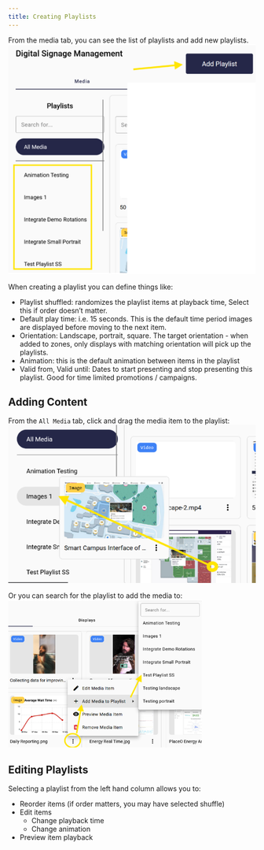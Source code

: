 ```yaml
---
title: Creating Playlists
---
```


From the media tab, you can see the list of playlists and add new playlists.
![alt text](image-5.png)

When creating a playlist you can define things like:
- Playlist shuffled: randomizes the playlist items at playback time, Select this if order doesn’t matter.
- Default play time: i.e. 15 seconds. This is the default time period images are displayed before moving to the next item.
- Orientation: Landscape, portrait, square. The target orientation - when added to zones, only displays with matching orientation will pick up the playlists.
- Animation: this is the default animation between items in the playlist
- Valid from, Valid until: Dates to start presenting and stop presenting this playlist. Good for time limited promotions / campaigns.

## Adding Content

From the `All Media` tab, click and drag the media item to the playlist:
![alt text](image-6.png)

Or you can search for the playlist to add the media to:
![alt text](image-7.png)

## Editing Playlists

Selecting a playlist from the left hand column allows you to:
- Reorder items (if order matters, you may have selected shuffle)
- Edit items
  - Change playback time
  - Change animation
- Preview item playback

